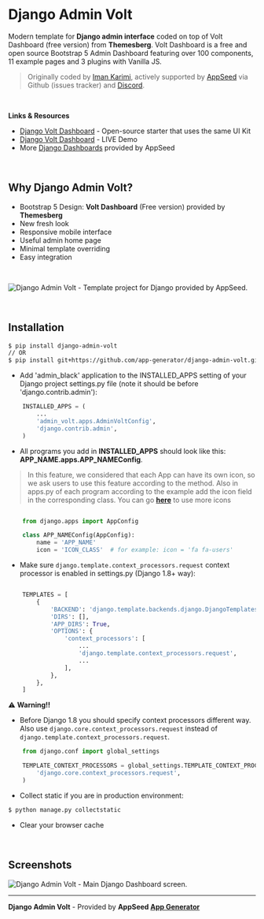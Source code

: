 # Django Admin Volt

Modern template for **Django admin interface** coded on top of Volt Dashboard (free version) from **Themesberg**. Volt Dashboard is a free and open source Bootstrap 5 Admin Dashboard featuring over 100 components, 11 example pages and 3 plugins with Vanilla JS.

> Originally coded by [Iman Karimi](https://github.com/imankarimi), actively supported by [AppSeed](https://appseed.us/) via Github (issues tracker) and [Discord](https://discord.gg/fZC6hup).

<br>

**Links & Resources**

- [Django Volt Dashboard](https://appseed.us/admin-dashboards/django-dashboard-volt) - Open-source starter that uses the same UI Kit
- [Django Volt Dashboard](https://django-volt-dashboard.appseed-srv1.com/) - LIVE Demo
- More [Django Dashboards](https://appseed.us/admin-dashboards/django) provided by AppSeed 

<br />

## Why Django Admin Volt?

- Bootstrap 5 Design: **Volt Dashboard** (Free version) provided by **Themesberg**
- New fresh look
- Responsive mobile interface
- Useful admin home page
- Minimal template overriding
- Easy integration

<br />

![Django Admin Volt - Template project for Django provided by AppSeed.](https://user-images.githubusercontent.com/51070104/132288100-0c65159f-71a6-41f0-9f55-9544916385ae.jpg)

<br>

## Installation

```bash
$ pip install django-admin-volt
// OR
$ pip install git+https://github.com/app-generator/django-admin-volt.git
```

* Add 'admin_black' application to the INSTALLED_APPS setting of your Django project settings.py file (note it should be before 'django.contrib.admin'):

```python
    INSTALLED_APPS = (
        ...
        'admin_volt.apps.AdminVoltConfig',
        'django.contrib.admin',
    )
```


* All programs you add in **INSTALLED_APPS** should look like this: **APP_NAME.apps.APP_NAMEConfig**.

> In this feature, we considered that each App can have its own icon, so we ask users to use this feature according to the method. Also in apps.py of each program according to the example add the icon field in the corresponding class. You can go **[here](https://fontawesome.com/v4.7/icons/)** to use more icons


```python

    from django.apps import AppConfig

    class APP_NAMEConfig(AppConfig):
        name = 'APP_NAME'
        icon = 'ICON_CLASS'  # for example: icon = 'fa fa-users'
```

* Make sure ``django.template.context_processors.request`` context processor is enabled in settings.py (Django 1.8+ way):

```python

    TEMPLATES = [
        {
            'BACKEND': 'django.template.backends.django.DjangoTemplates',
            'DIRS': [],
            'APP_DIRS': True,
            'OPTIONS': {
                'context_processors': [
                    ...
                    'django.template.context_processors.request',
                    ...
                ],
            },
        },
    ]
```

:warning: **Warning!!**
* Before Django 1.8 you should specify context processors different way. Also use ``django.core.context_processors.request`` instead of ``django.template.context_processors.request``.

```python
    from django.conf import global_settings

    TEMPLATE_CONTEXT_PROCESSORS = global_settings.TEMPLATE_CONTEXT_PROCESSORS + (
        'django.core.context_processors.request',
    )
```

* Collect static if you are in production environment:

```bash
$ python manage.py collectstatic
```

* Clear your browser cache

<br />

## Screenshots

![Django Admin Volt - Main Django Dashboard screen.](https://user-images.githubusercontent.com/51070104/136143245-85cd8af7-43ea-4956-8fcd-45e307171943.png) 

---
**Django Admin Volt** - Provided by **AppSeed [App Generator](https://appseed.us/)**
